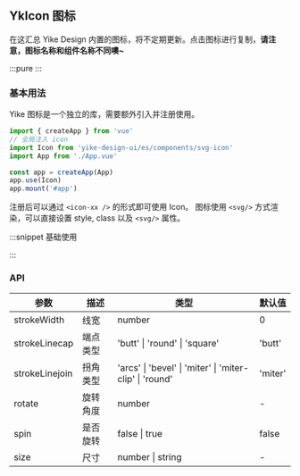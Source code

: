 ## YkIcon 图标

在这汇总 Yike Design 内置的图标，将不定期更新。点击图标进行复制，**请注意，图标名称和组件名称不同噢~**

:::pure
<IconList/>
:::

### 基本用法

Yike 图标是一个独立的库，需要额外引入并注册使用。

```js
import { createApp } from 'vue'
// 全局注入 icon
import Icon from 'yike-design-ui/es/components/svg-icon'
import App from './App.vue'

const app = createApp(App)
app.use(Icon)
app.mount('#app')
```

注册后可以通过 `<icon-xx />` 的形式即可使用 Icon。
图标使用 `<svg/>` 方式渲染，可以直接设置 style, class 以及 `<svg/>` 属性。

:::snippet
基础使用

<IconPrimary/>
:::

### API

| 参数           | 描述     | 类型                                                    | 默认值  |
| -------------- | -------- | ------------------------------------------------------- | ------- |
| strokeWidth    | 线宽     | number                                                  | 0       |
| strokeLinecap  | 端点类型 | 'butt' \| 'round' \| 'square'                           | 'butt'  |
| strokeLinejoin | 拐角类型 | 'arcs' \| 'bevel' \| 'miter' \| 'miter-clip' \| 'round' | 'miter' |
| rotate         | 旋转角度 | number                                                  | -       |
| spin           | 是否旋转 | false \| true                                           | false   |
| size           | 尺寸     | number \| string                                        | -       |
